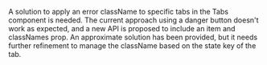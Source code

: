 A solution to apply an error className to specific tabs in the Tabs component is needed. The current approach using a danger button doesn't work as expected, and a new API is proposed to include an item and classNames prop. An approximate solution has been provided, but it needs further refinement to manage the className based on the state key of the tab.
